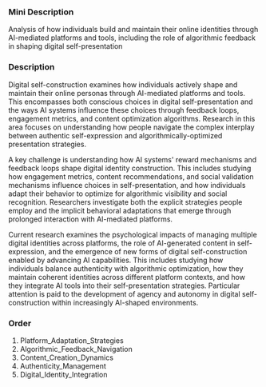 ### Mini Description

Analysis of how individuals build and maintain their online identities through AI-mediated platforms and tools, including the role of algorithmic feedback in shaping digital self-presentation

### Description

Digital self-construction examines how individuals actively shape and maintain their online personas through AI-mediated platforms and tools. This encompasses both conscious choices in digital self-presentation and the ways AI systems influence these choices through feedback loops, engagement metrics, and content optimization algorithms. Research in this area focuses on understanding how people navigate the complex interplay between authentic self-expression and algorithmically-optimized presentation strategies.

A key challenge is understanding how AI systems' reward mechanisms and feedback loops shape digital identity construction. This includes studying how engagement metrics, content recommendations, and social validation mechanisms influence choices in self-presentation, and how individuals adapt their behavior to optimize for algorithmic visibility and social recognition. Researchers investigate both the explicit strategies people employ and the implicit behavioral adaptations that emerge through prolonged interaction with AI-mediated platforms.

Current research examines the psychological impacts of managing multiple digital identities across platforms, the role of AI-generated content in self-expression, and the emergence of new forms of digital self-construction enabled by advancing AI capabilities. This includes studying how individuals balance authenticity with algorithmic optimization, how they maintain coherent identities across different platform contexts, and how they integrate AI tools into their self-presentation strategies. Particular attention is paid to the development of agency and autonomy in digital self-construction within increasingly AI-shaped environments.

### Order

1. Platform_Adaptation_Strategies
2. Algorithmic_Feedback_Navigation
3. Content_Creation_Dynamics
4. Authenticity_Management
5. Digital_Identity_Integration
